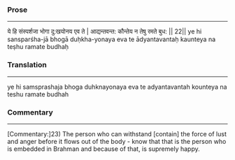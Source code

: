 ### Prose 
 --- 
ये हि संस्पर्शजा भोगा दु:खयोनय एव ते |
आद्यन्तवन्त: कौन्तेय न तेषु रमते बुध: || 22||
ye hi sansparśha-jā bhogā duḥkha-yonaya eva te
ādyantavantaḥ kaunteya na teṣhu ramate budhaḥ

### Translation 
 --- 
ye hi samsprashaja bhoga duhknayonaya eva te adyantavantah kounteya na teshu ramate budhah

### Commentary 
 --- 
[Commentary:]23) The person who can withstand [contain] the force of lust and anger before it flows out of the body - know that that is the person who is embedded in Brahman and because of that, is supremely happy.